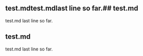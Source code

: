 ## test.mdtest.mdlast line so far.## test.md
test.md
last line so far.
## test.md
test.md
last line so far.

